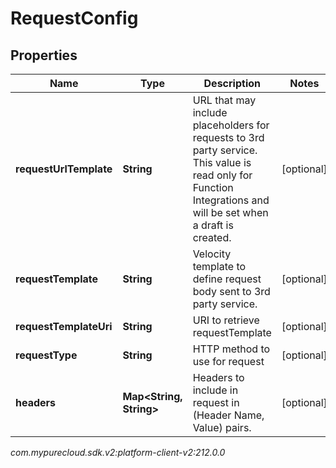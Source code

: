 # RequestConfig


## Properties

| Name | Type | Description | Notes |
| ------------ | ------------- | ------------- | ------------- |
| **requestUrlTemplate** | **String** | URL that may include placeholders for requests to 3rd party service. This value is read only for Function Integrations and will be set when a draft is created. |  [optional] |
| **requestTemplate** | **String** | Velocity template to define request body sent to 3rd party service. |  [optional] |
| **requestTemplateUri** | **String** | URI to retrieve requestTemplate |  [optional] |
| **requestType** | **String** | HTTP method to use for request |  [optional] |
| **headers** | **Map&lt;String, String&gt;** | Headers to include in request in (Header Name, Value) pairs. |  [optional] |




_com.mypurecloud.sdk.v2:platform-client-v2:212.0.0_
